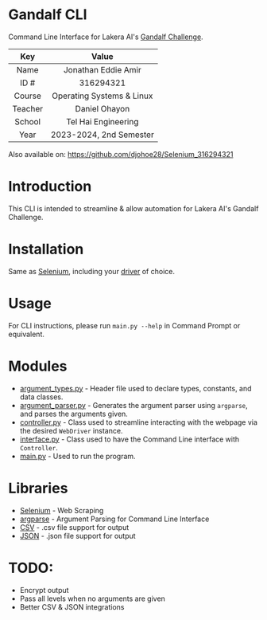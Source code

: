 # Gandalf CLI

Command Line Interface for Lakera AI's [Gandalf Challenge](https://gandalf.lakera.ai/baseline).

|   Key   |           Value           |
|:-------:|:-------------------------:|
|  Name   |    Jonathan Eddie Amir    |
|  ID #   |         316294321         |
| Course  | Operating Systems & Linux |
| Teacher |       Daniel Ohayon       |
| School  |    Tel Hai Engineering    |
|  Year   |  2023-2024, 2nd Semester  |

Also available on: https://github.com/djohoe28/Selenium_316294321

# Introduction

This CLI is intended to streamline & allow automation for Lakera AI's Gandalf Challenge.

# Installation

Same as [Selenium](https://www.selenium.dev/selenium/docs/api/py/index.html#installing), including
your [driver](https://www.selenium.dev/selenium/docs/api/py/index.html#drivers) of choice.

# Usage

For CLI instructions, please run `main.py --help` in Command Prompt or equivalent.

# Modules

- [argument_types.py](argument_types.py) - Header file used to declare types, constants, and data classes.
- [argument_parser.py](argument_parser.py) - Generates the argument parser using `argparse`, and parses the arguments given.
- [controller.py](controller.py) - Class used to streamline interacting with the webpage via the desired `WebDriver` instance.
- [interface.py](interface.py) - Class used to have the Command Line interface with `Controller`.
- [main.py](main.py) - Used to run the program.

# Libraries

- [Selenium](https://www.selenium.dev/) - Web Scraping
- [argparse](https://docs.python.org/3/library/argparse.html) - Argument Parsing for Command Line Interface
- [CSV](https://docs.python.org/3/library/csv.html) - .csv file support for output
- [JSON](https://docs.python.org/3/library/json.html) - .json file support for output

# TODO:

- Encrypt output
- Pass all levels when no arguments are given
- Better CSV & JSON integrations